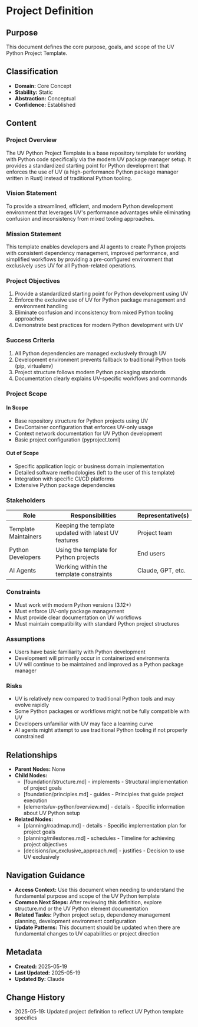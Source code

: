 # Project Definition

## Purpose
This document defines the core purpose, goals, and scope of the UV Python Project Template.

## Classification
- **Domain:** Core Concept
- **Stability:** Static
- **Abstraction:** Conceptual
- **Confidence:** Established

## Content

### Project Overview

The UV Python Project Template is a base repository template for working with Python code specifically via the modern UV package manager setup. It provides a standardized starting point for Python development that enforces the use of UV (a high-performance Python package manager written in Rust) instead of traditional Python tooling.

### Vision Statement

To provide a streamlined, efficient, and modern Python development environment that leverages UV's performance advantages while eliminating confusion and inconsistency from mixed tooling approaches.

### Mission Statement

This template enables developers and AI agents to create Python projects with consistent dependency management, improved performance, and simplified workflows by providing a pre-configured environment that exclusively uses UV for all Python-related operations.

### Project Objectives

1. Provide a standardized starting point for Python development using UV
2. Enforce the exclusive use of UV for Python package management and environment handling
3. Eliminate confusion and inconsistency from mixed Python tooling approaches
4. Demonstrate best practices for modern Python development with UV

### Success Criteria

1. All Python dependencies are managed exclusively through UV
2. Development environment prevents fallback to traditional Python tools (pip, virtualenv)
3. Project structure follows modern Python packaging standards
4. Documentation clearly explains UV-specific workflows and commands

### Project Scope

#### In Scope

- Base repository structure for Python projects using UV
- DevContainer configuration that enforces UV-only usage
- Context network documentation for UV Python development
- Basic project configuration (pyproject.toml)

#### Out of Scope

- Specific application logic or business domain implementation
- Detailed software methodologies (left to the user of this template)
- Integration with specific CI/CD platforms
- Extensive Python package dependencies

### Stakeholders

| Role | Responsibilities | Representative(s) |
|------|-----------------|-------------------|
| Template Maintainers | Keeping the template updated with latest UV features | Project team |
| Python Developers | Using the template for Python projects | End users |
| AI Agents | Working within the template constraints | Claude, GPT, etc. |

### Constraints

- Must work with modern Python versions (3.12+)
- Must enforce UV-only package management
- Must provide clear documentation on UV workflows
- Must maintain compatibility with standard Python project structures

### Assumptions

- Users have basic familiarity with Python development
- Development will primarily occur in containerized environments
- UV will continue to be maintained and improved as a Python package manager

### Risks

- UV is relatively new compared to traditional Python tools and may evolve rapidly
- Some Python packages or workflows might not be fully compatible with UV
- Developers unfamiliar with UV may face a learning curve
- AI agents might attempt to use traditional Python tooling if not properly constrained

## Relationships
- **Parent Nodes:** None
- **Child Nodes:** 
  - [foundation/structure.md] - implements - Structural implementation of project goals
  - [foundation/principles.md] - guides - Principles that guide project execution
  - [elements/uv-python/overview.md] - details - Specific information about UV Python setup
- **Related Nodes:** 
  - [planning/roadmap.md] - details - Specific implementation plan for project goals
  - [planning/milestones.md] - schedules - Timeline for achieving project objectives
  - [decisions/uv_exclusive_approach.md] - justifies - Decision to use UV exclusively

## Navigation Guidance
- **Access Context:** Use this document when needing to understand the fundamental purpose and scope of the UV Python template
- **Common Next Steps:** After reviewing this definition, explore structure.md or the UV Python element documentation
- **Related Tasks:** Python project setup, dependency management planning, development environment configuration
- **Update Patterns:** This document should be updated when there are fundamental changes to UV capabilities or project direction

## Metadata
- **Created:** 2025-05-19
- **Last Updated:** 2025-05-19
- **Updated By:** Claude

## Change History
- 2025-05-19: Updated project definition to reflect UV Python template specifics
